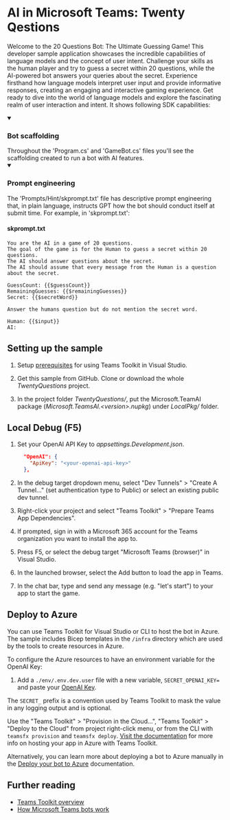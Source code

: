 # AI in Microsoft Teams: Twenty Qestions

Welcome to the 20 Questions Bot: The Ultimate Guessing Game! This developer sample application showcases the incredible capabilities of language models and the concept of user intent. Challenge your skills as the human player and try to guess a secret within 20 questions, while the AI-powered bot answers your queries about the secret. Experience firsthand how language models interpret user input and provide informative responses, creating an engaging and interactive gaming experience. Get ready to dive into the world of language models and explore the fascinating realm of user interaction and intent.
It shows following SDK capabilities:

<details open>
    <summary><h3>Bot scaffolding</h3></summary>
    Throughout the 'Program.cs' and 'GameBot.cs' files you'll see the scaffolding created to run a bot with AI features.
</details>
<details open>
    <summary><h3>Prompt engineering</h3></summary>
The 'Prompts/Hint/skprompt.txt' file has descriptive prompt engineering that, in plain language, instructs GPT how the bot should conduct itself at submit time. For example, in 'skprompt.txt':

#### skprompt.txt

```text
You are the AI in a game of 20 questions. 
The goal of the game is for the Human to guess a secret within 20 questions. 
The AI should answer questions about the secret.
The AI should assume that every message from the Human is a question about the secret.

GuessCount: {{$guessCount}}
RemainingGuesses: {{$remainingGuesses}}
Secret: {{$secretWord}}

Answer the humans question but do not mention the secret word.

Human: {{$input}}
AI: 
```

</details>

## Setting up the sample

1. Setup [prerequisites](../README.md) for using Teams Toolkit in Visual Studio.

1. Get this sample from GitHub. Clone or download the whole *TwentyQuestions* project.

1. In the project folder *TwentyQuestions/*, put the Microsoft.TeamAI package (*Microsoft.TeamsAI.\<version\>.nupkg*) under *LocalPkg/* folder.

## Local Debug (F5)

1. Set your OpenAI API Key to *appsettings.Development.json*.

    ```json
      "OpenAI": {
        "ApiKey": "<your-openai-api-key>"
      },
    ```

1. In the debug target dropdown menu, select "Dev Tunnels" > "Create A Tunnel..." (set authentication type to Public) or select an existing public dev tunnel.

1. Right-click your project and select "Teams Toolkit" > "Prepare Teams App Dependencies".

1. If prompted, sign in with a Microsoft 365 account for the Teams organization you want to install the app to.

1. Press F5, or select the debug target "Microsoft Teams (browser)" in Visual Studio.

1. In the launched browser, select the Add button to load the app in Teams.

1. In the chat bar, type and send any message (e.g. "let's start") to your app to start the game.

## Deploy to Azure

You can use Teams Toolkit for Visual Studio or CLI to host the bot in Azure. The sample includes Bicep templates in the `/infra` directory which are used by the tools to create resources in Azure.

To configure the Azure resources to have an environment variable for the OpenAI Key:

1. Add a `./env/.env.dev.user` file with a new variable, `SECRET_OPENAI_KEY=` and paste your [OpenAI Key](https://openai.com/api/).

The `SECRET_` prefix is a convention used by Teams Toolkit to mask the value in any logging output and is optional.

Use the "Teams Toolkit" > "Provision in the Cloud...", "Teams Toolkit" > "Deploy to the Cloud" from project right-click menu, or from the CLI with `teamsfx provision` and `teamsfx deploy`. [Visit the documentation](https://learn.microsoft.com/microsoftteams/platform/toolkit/provision) for more info on hosting your app in Azure with Teams Toolkit.

Alternatively, you can learn more about deploying a bot to Azure manually in the [Deploy your bot to Azure](https://aka.ms/azuredeployment) documentation.

## Further reading

- [Teams Toolkit overview](https://aka.ms/vs-teams-toolkit-getting-started)
- [How Microsoft Teams bots work](https://learn.microsoft.com/azure/bot-service/bot-builder-basics-teams?view=azure-bot-service-4.0&tabs=csharp)